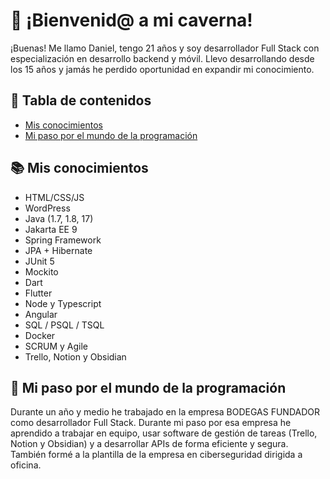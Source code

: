 # :game_die: ¡Bienvenid@ a mi caverna! 
¡Buenas! Me llamo Daniel, tengo 21 años y soy desarrollador Full Stack con especialización en desarrollo backend y móvil. Llevo desarrollando desde los 15 años y jamás he perdido oportunidad en expandir mi conocimiento.

## :scroll: Tabla de contenidos 
- [Mis conocimientos](#books-mis-conocimientos)
- [Mi paso por el mundo de la programación](#-mi-paso-por-el-mundo-de-la-programación)

## :books: Mis conocimientos 
- HTML/CSS/JS
- WordPress
- Java (1.7, 1.8, 17)
- Jakarta EE 9
- Spring Framework
- JPA + Hibernate
- JUnit 5
- Mockito
- Dart
- Flutter
- Node y Typescript
- Angular
- SQL / PSQL / TSQL
- Docker
- SCRUM y Agile
- Trello, Notion y Obsidian

## 🔭 Mi paso por el mundo de la programación 
Durante un año y medio he trabajado en la empresa BODEGAS FUNDADOR como desarrollador Full Stack. Durante mi paso por esa empresa he aprendido a trabajar en equipo, usar software de gestión de tareas (Trello, Notion y Obsidian) y a desarrollar APIs de forma eficiente y segura. También formé a la plantilla de la empresa en ciberseguridad dirigida a oficina.
